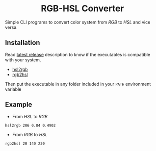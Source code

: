 <h1 align="center">RGB-HSL Converter</h1>

Simple CLI programs to convert color system from *RGB* to *HSL* and vice versa.

## Installation

Read [latest release](https://github.com/Mohammed4mach/rgb-hsl-converter/releases/tag/v1.0.0)
description to know if the executables is compatible with your system.

- [hsl2rgb](https://github.com/Mohammed4mach/rgb-hsl-converter/releases/download/v1.0.0/hsl2rgb)
- [rgb2hsl](https://github.com/Mohammed4mach/rgb-hsl-converter/releases/download/v1.0.0/rgb2hsl)

Then put the executable in any folder included in your `PATH` environment variable

## Example

- From *HSL* to *RGB*

```shell
hsl2rgb 206 0.84 0.4902
```

- From *RGB* to *HSL*

```shell
rgb2hsl 20 140 230
```
